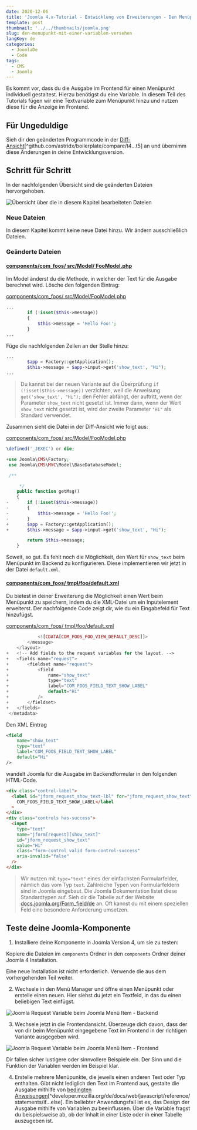 ```yaml
---
date: 2020-12-06
title: 'Joomla 4.x-Tutorial - Entwicklung von Erweiterungen - Den Menüpunkt mit einer Variablen erweitern'
template: post
thumbnail: '../../thumbnails/joomla.png'
slug: den-menupunkt-mit-einer-variablen-versehen
langKey: de
categories:
  - JoomlaDe
  - Code
tags:
  - CMS
  - Joomla
---
```


Es kommt vor, dass du die Ausgabe im Frontend für einen Menüpunkt individuell gestaltest. Hierzu benötigst du eine Variable. In diesem Teil des Tutorials fügen wir eine Textvariable zum Menüpunkt hinzu und nutzen diese für die Anzeige im Frontend.

## Für Ungeduldige

Sieh dir den geänderten Programmcode in der [Diff-Ansicht](https://github.com/astridx/boilerplate/compare/t4...t5)[^github.com/astridx/boilerplate/compare/t4...t5] an und übernimm diese Änderungen in deine Entwicklungsversion.

## Schritt für Schritt

In der nachfolgenden Übersicht sind die geänderten Dateien hervorgehoben.

![Übersicht über die in diesem Kapitel bearbeiteten Dateien](/images/tree5.png)

### Neue Dateien

In diesem Kapitel kommt keine neue Datei hinzu. Wir ändern ausschließlich Dateien.

### Geänderte Dateien

<!-- prettier-ignore -->
#### [components/com\_foos/ src/Model/ FooModel.php](https://github.com/astridx/boilerplate/compare/t4...t5#diff-599caddf64a6ed0c335bc9c9f828f029)

Im Model änderst du die Methode, in welcher der Text für die Ausgabe berechnet wird. Lösche den folgenden Eintrag:

[components/com_foos/ src/Model/FooModel.php](https://github.com/astridx/boilerplate/blob/56a9f22f960df214695b4719046f9573fa354451/src/components/com_foos/src/Model/FooModel.php)

```php
...
		if (!isset($this->message))
		{
			$this->message = 'Hello Foo!';
		}
...
```

Füge die nachfolgenden Zeilen an der Stelle hinzu:

```php
...
		$app = Factory::getApplication();
		$this->message = $app->input->get('show_text', "Hi");
...
```

> Du kannst bei der neuen Variante auf die Überprüfung `if (!isset($this->message))` verzichten, weil die Anweisung `get('show_text', "Hi");` den Fehler abfängt, der auftritt, wenn der Parameter `show_text` nicht gesetzt ist. Immer dann, wenn der Wert `show_text` nicht gesetzt ist, wird der zweite Parameter `"Hi"` als Standard verwendet.

Zusammen sieht die Datei in der Diff-Ansicht wie folgt aus:

[components/com_foos/ src/Model/FooModel.php](https://github.com/astridx/boilerplate/blob/56a9f22f960df214695b4719046f9573fa354451/src/components/com_foos/src/Model/FooModel.php)

```php {diff}
\defined('_JEXEC') or die;

+use Joomla\CMS\Factory;
 use Joomla\CMS\MVC\Model\BaseDatabaseModel;

 /**

 	 */
 	public function getMsg()
 	{
-		if (!isset($this->message))
-		{
-			$this->message = 'Hello Foo!';
-		}
+		$app = Factory::getApplication();
+		$this->message = $app->input->get('show_text', "Hi");

 		return $this->message;
 	}

```

Soweit, so gut. Es fehlt noch die Möglichkeit, den Wert für `show_text` beim Menüpunkt im Backend zu konfigurieren. Diese implementieren wir jetzt in der Datei `default.xml`.

<!-- prettier-ignore -->
#### [components/com\_foos/ tmpl/foo/default.xml](https://github.com/astridx/boilerplate/compare/t4...t5#diff-35fa310ee8efa91ecb0e9f7c604d413f)

Du bietest in deiner Erweiterung die Möglichkeit einen Wert beim Menüpunkt zu speichern, indem du die XML-Datei um ein Inputelement erweiterst. Der nachfolgende Code zeigt dir, wie du ein Eingabefeld für Text hinzufügst.

[components/com_foos/ tmpl/foo/default.xml](https://github.com/astridx/boilerplate/blob/56a9f22f960df214695b4719046f9573fa354451/src/components/com_foos/tmpl/foo/default.xml)

```php {diff}
 			<![CDATA[COM_FOOS_FOO_VIEW_DEFAULT_DESC]]>
 		</message>
 	</layout>
+	<!-- Add fields to the request variables for the layout. -->
+	<fields name="request">
+		<fieldset name="request">
+			<field
+				name="show_text"
+				type="text"
+				label="COM_FOOS_FIELD_TEXT_SHOW_LABEL"
+				default="Hi"
+			/>
+		</fieldset>
+	</fields>
 </metadata>

```

Den XML Eintrag

```xml
<field
	name="show_text"
	type="text"
	label="COM_FOOS_FIELD_TEXT_SHOW_LABEL"
	default="Hi"
/>
```

wandelt Joomla für die Ausgabe im Backendformular in den folgenden HTML-Code.

```html
<div class="control-label">
  <label id="jform_request_show_text-lbl" for="jform_request_show_text">
    COM_FOOS_FIELD_TEXT_SHOW_LABEL</label
  >
</div>
<div class="controls has-success">
  <input
    type="text"
    name="jform[request][show_text]"
    id="jform_request_show_text"
    value="Hi"
    class="form-control valid form-control-success"
    aria-invalid="false"
  />
</div>
```

> Wir nutzen mit `type="text"` eines der einfachsten Formularfelder, nämlich das vom Typ `text`. Zahlreiche Typen von Formularfeldern sind in Joomla eingebaut. Die Joomla Dokumentation listet diese Standardtypen auf. Sieh dir die Tabelle auf der Website [docs.joomla.org/Form_field/de](https://docs.joomla.org/Form_field/de) an. Oft kannst du mit einem speziellen Feld eine besondere Anforderung umsetzen.

## Teste deine Joomla-Komponente

1. Installiere deine Komponente in Joomla Version 4, um sie zu testen:

Kopiere die Dateien im `components` Ordner in den `components` Ordner deiner Joomla 4 Installation.

Eine neue Installation ist nicht erforderlich. Verwende die aus dem vorhergehenden Teil weiter.

2. Wechsele in den Menü Manager und öffne einen Menüpunkt oder erstelle einen neuen. Hier siehst du jetzt ein Textfeld, in das du einen beliebigen Text einfügst.

![Joomla Request Variable beim Joomla Menü Item - Backend](/images/j4x6x1.png)

3. Wechsele jetzt in die Frontendansicht. Überzeuge dich davon, dass der von dir beim Menüpunkt eingegebene Text im Frontend in der richtigen Variante ausgegeben wird.

![Joomla Request Variable beim Joomla Menü Item - Frontend](/images/j4x6x2.png)

Dir fallen sicher lustigere oder sinnvollere Beispiele ein. Der Sinn und die Funktion der Variablen werden im Beispiel klar.

4. Erstelle mehrere Menüpunkte, die jeweils einen anderen Text oder Typ enthalten. Gibt nicht lediglich den Text im Frontend aus, gestalte die Ausgabe mithilfe von [bedingten Anweisungen](https://developer.mozilla.org/de/docs/Web/JavaScript/Reference/Statements/if...else)[^developer.mozilla.org/de/docs/web/javascript/reference/statements/if...else]. Ein beliebter Anwendungsfall ist es, das Design der Ausgabe mithilfe von Variablen zu beeinflussen. Über die Variable fragst du beispielsweise ab, ob der Inhalt in einer Liste oder in einer Tabelle auszugeben ist.
